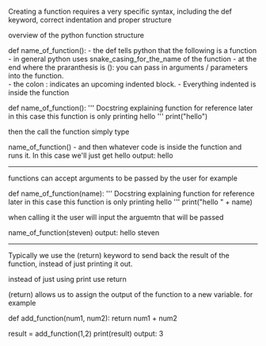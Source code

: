 Creating a function requires a very specific syntax, including the def keyword, correct indentation and proper structure

overview of the python function structure


def name_of_function():                              - the def tells python that the following is a function
                                                     - in general python uses snake_casing_for_the_name of the function
                                                     - at the end where the praranthesis is (): you can pass in arguments / parameters into the function.  
                                                     - the colon : indicates an upcoming indented block.
                                                     - Everything indented is inside the function


def name_of_function():
    '''
    Docstring explaining function for reference later
    in this case this function is only printing hello
    '''
    print("hello")

then the call the function simply type

name_of_function()                 - and then whatever code is inside the function and runs it. In this case we'll just get hello
output: hello

-----------------------------------

functions can accept arguments to be passed by the user for example

def name_of_function(name):
      '''
      Docstring explaining function for reference later
      in this case this function is only printing hello
      '''
      print("hello " + name)

when calling it the user will input the arguemtn that will be passed

name_of_function(steven)
output: hello steven


------------------------------------------
Typically we use the (return) keyword to send back the result of the function, instead of just printing it out.

instead of just using print use return

(return) allows us to assign the output of the function to a new variable. for example

def add_function(num1, num2):
      return num1 + num2

result = add_function(1,2)
print(result)
output: 3
